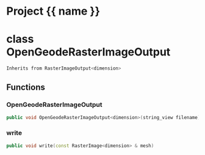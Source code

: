 <script setup>
import {useRoute} from 'vitepress'
const {path} = useRoute()
const tokens = path.split('/')
const words = tokens[2].split('-');
for (let i = 0; i < words.length; i++) {
    words[i] = words[i].charAt(0).toUpperCase() + words[i].slice(1);
    words[i] = words[i].replace('geode', 'Geode')
}
const name = words.join('-');
</script>
# Project {{ name }}

# class OpenGeodeRasterImageOutput


```cpp
Inherits from RasterImageOutput<dimension>
```



## Functions

### OpenGeodeRasterImageOutput

```cpp
public void OpenGeodeRasterImageOutput<dimension>(string_view filename)
```


### write

```cpp
public void write(const RasterImage<dimension> & mesh)
```




